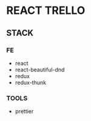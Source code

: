 # REACT TRELLO

## STACK

### FE

- react
- react-beautiful-dnd
- redux
- redux-thunk

### TOOLS

- prettier
